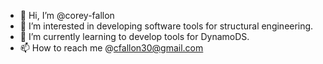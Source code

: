 - 👋 Hi, I’m @corey-fallon
- 👀 I’m interested in developing software tools for structural engineering.
- 🌱 I’m currently learning to develop tools for DynamoDS.
- 📫 How to reach me @cfallon30@gmail.com

<!---
corey-fallon/corey-fallon is a ✨ special ✨ repository because its `README.md` (this file) appears on your GitHub profile.
You can click the Preview link to take a look at your changes.
--->
